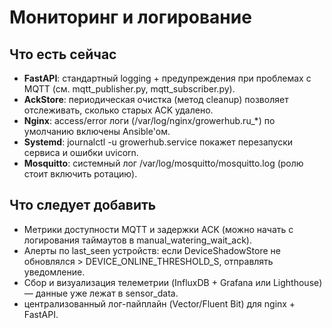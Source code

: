 # Мониторинг и логирование

## Что есть сейчас
- **FastAPI**: стандартный logging + предупреждения при проблемах с MQTT (см. mqtt_publisher.py, mqtt_subscriber.py).
- **AckStore**: периодическая очистка (метод cleanup) позволяет отслеживать, сколько старых ACK удалено.
- **Nginx**: access/error логи (/var/log/nginx/growerhub.ru_*) по умолчанию включены Ansible'ом.
- **Systemd**: journalctl -u growerhub.service покажет перезапуски сервиса и ошибки uvicorn.
- **Mosquitto**: системный лог /var/log/mosquitto/mosquitto.log (ролю стоит включить ротацию).

## Что следует добавить
- Метрики доступности MQTT и задержки ACK (можно начать с логирования таймаутов в manual_watering_wait_ack).
- Алерты по last_seen устройств: если DeviceShadowStore не обновлялся > DEVICE_ONLINE_THRESHOLD_S, отправлять уведомление.
- Сбор и визуализация телеметрии (InfluxDB + Grafana или Lighthouse) — данные уже лежат в sensor_data.
- централизованный лог-пайплайн (Vector/Fluent Bit) для nginx + FastAPI.
